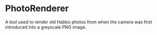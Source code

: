 # PhotoRenderer
 A tool used to render old Habbo photos from when the camera was first introduced into a greyscale PNG image.
